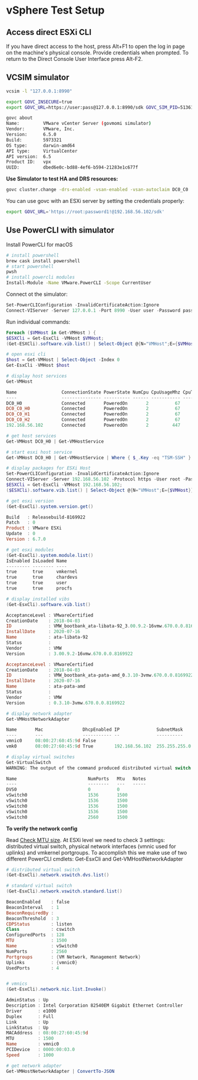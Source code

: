 # vSphere Test Setup

## Access direct ESXi CLI

If you have direct access to the host, press Alt+F1 to open the log in page on the machine's physical console.
Provide credentials when prompted. To return to the Direct Console User Interface press Alt-F2.

## VCSIM simulator

```bash
vcsim -l "127.0.0.1:8990"
```

```bash
export GOVC_INSECURE=true
export GOVC_URL=https://user:pass@127.0.0.1:8990/sdk GOVC_SIM_PID=51361

govc about               
Name:         VMware vCenter Server (govmomi simulator)
Vendor:       VMware, Inc.
Version:      6.5.0
Build:        5973321
OS type:      darwin-amd64
API type:     VirtualCenter
API version:  6.5
Product ID:   vpx
UUID:         dbed6e0c-bd88-4ef6-b594-21283e1c677f
```

**Use Simulator to test HA and DRS resources:**

```bash
govc cluster.change -drs-enabled -vsan-enabled -vsan-autoclaim DC0_C0 
```

You can use govc with an ESXi server by setting the credentials properly:

```bash
export GOVC_URL='https://root:password1!@192.168.56.102/sdk'
```

## Use PowerCLI with simulator

Install PowerCLI for macOS

```bash
# install powershell
brew cask install powershell
# start powershell
pwsh
# install powercli modules
Install-Module -Name VMware.PowerCLI -Scope CurrentUser
```

Connect ot the simulator:

```powershell
Set-PowerCLIConfiguration -InvalidCertificateAction:Ignore
Connect-VIServer -Server 127.0.0.1 -Port 8990 -User user -Password pass
```

Run individual commands:

```powershell
Foreach ($VMHost in Get-VMHost ) {
$ESXCli = Get-EsxCli -VMHost $VMHost; 
(Get-ESXCli).software.vib.list() | Select-Object @{N="VMHost";E={$VMHost}}, Name, AcceptanceLevel, CreationDate, ID, InstallDate, Status, Vendor, Version;}

# open esxi cli
$host = Get-VMHost | Select-Object -Index 0 
Get-EsxCli -VMHost $host

# display host services
Get-VMHost

Name                 ConnectionState PowerState NumCpu CpuUsageMhz CpuTotalMhz   MemoryUsageGB   MemoryTotalGB Version
----                 --------------- ---------- ------ ----------- -----------   -------------   ------------- -------
DC0_H0               Connected       PoweredOn       2          67        7182           1.371           4.000   6.5.0
DC0_C0_H0            Connected       PoweredOn       2          67        7182           1.371           4.000   6.5.0
DC0_C0_H1            Connected       PoweredOn       2          67        7182           1.371           4.000   6.5.0
DC0_C0_H2            Connected       PoweredOn       2          67        7182           1.371           4.000   6.5.0
192.168.56.102       Connected       PoweredOn       2         447        8016           1.054           3.973   6.7.0

# get host services
Get-VMHost DC0_H0 | Get-VMHostService

# start esxi host service
Get-VMHost DC0_H0 | Get-VMHostService | Where { $_.Key -eq "TSM-SSH" } | Start-VMHostService

# display packages for ESXi Host
Set-PowerCLIConfiguration -InvalidCertificateAction:Ignore
Connect-VIServer -Server 192.168.56.102 -Protocol https -User root -Password password1!
$ESXCli = Get-EsxCli -VMHost 192.168.56.102; 
($ESXCli).software.vib.list() | Select-Object @{N="VMHost";E={$VMHost}}, Name, AcceptanceLevel, CreationDate, ID, InstallDate, Status, Vendor, Version;}

# get esxi version
(Get-EsxCli).system.version.get()

Build   : Releasebuild-8169922
Patch   : 0
Product : VMware ESXi
Update  : 0
Version : 6.7.0

# get esxi modules
(Get-EsxCli).system.module.list()
IsEnabled IsLoaded Name
--------- -------- ----
true      true     vmkernel
true      true     chardevs
true      true     user
true      true     procfs

# display installed vibs
(Get-EsxCli).software.vib.list() 

AcceptanceLevel : VMwareCertified
CreationDate    : 2018-04-03
ID              : VMW_bootbank_ata-libata-92_3.00.9.2-16vmw.670.0.0.8169922
InstallDate     : 2020-07-16
Name            : ata-libata-92
Status          : 
Vendor          : VMW
Version         : 3.00.9.2-16vmw.670.0.0.8169922

AcceptanceLevel : VMwareCertified
CreationDate    : 2018-04-03
ID              : VMW_bootbank_ata-pata-amd_0.3.10-3vmw.670.0.0.8169922
InstallDate     : 2020-07-16
Name            : ata-pata-amd
Status          : 
Vendor          : VMW
Version         : 0.3.10-3vmw.670.0.0.8169922

# display network adapter
Get-VMHostNetworkAdapter

Name       Mac               DhcpEnabled IP              SubnetMask      DeviceName
----       ---               ----------- --              ----------      ----------
vmnic0     08:00:27:60:45:9d False                                           vmnic0
vmk0       08:00:27:60:45:9d True        192.168.56.102  255.255.255.0         vmk0

# display virtual switches
Get-VirtualSwitch
WARNING: The output of the command produced distributed virtual switch objects. This behavior is obsolete and may change in the future. To retrieve distributed switches, use Get-VDSwitch cmdlet in the VDS component. To retrieve standard switches, use -Standard.

Name                           NumPorts   Mtu   Notes
----                           --------   ---   -----
DVS0                           0          0     
vSwitch0                       1536       1500  
vSwitch0                       1536       1500  
vSwitch0                       1536       1500  
vSwitch0                       1536       1500  
vSwitch0                       2560       1500 
```

**To verify the network config**

Read [Check MTU size](https://www.sysadminstories.com/2019/12/check-esxi-mtu-settings-with-powercli.html). At ESXi level we need to check 3 settings: distributed virtual switch, physical network interfaces (vmnic used for uplinks) and vmkernel portgroups. To accomplish this we make use of two different PowerCLI cmdlets: Get-EsxCli and Get-VMHostNetworkAdapter

```powershell
# distributed virtual switch
(Get-EsxCli).network.vswitch.dvs.list()

# standard virtual switch
(Get-EsxCli).network.vswitch.standard.list()

BeaconEnabled    : false
BeaconInterval   : 1
BeaconRequiredBy : 
BeaconThreshold  : 3
CDPStatus        : listen
Class            : cswitch
ConfiguredPorts  : 128
MTU              : 1500
Name             : vSwitch0
NumPorts         : 2560
Portgroups       : {VM Network, Management Network}
Uplinks          : {vmnic0}
UsedPorts        : 4


# vmnics
(Get-EsxCli).network.nic.list.Invoke()        

AdminStatus : Up
Description : Intel Corporation 82540EM Gigabit Ethernet Controller
Driver      : e1000
Duplex      : Full
Link        : Up
LinkStatus  : Up
MACAddress  : 08:00:27:60:45:9d
MTU         : 1500
Name        : vmnic0
PCIDevice   : 0000:00:03.0
Speed       : 1000

# get network adapter
Get-VMHostNetworkAdapter | ConvertTo-JSON
```
